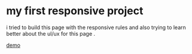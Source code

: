 # my first responsive project 

i tried to build this page with the responsive rules and also trying to learn better about the ul/ux for this page .

[demo](https://whosfatima.github.io/resProject/)

